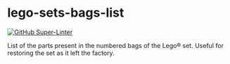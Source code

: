 # lego-sets-bags-list

[![GitHub Super-Linter](https://github.com/alv67/lego-sets-bags-list/workflows/Lint%20Code%20Base/badge.svg)](https://github.com/marketplace/actions/super-linter)

List of the parts present in the numbered bags of the Lego&reg; set. Useful for restoring the set as it left the factory.
